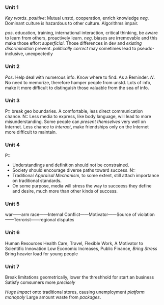 ### Unit 1

*Key words*. 
*positive*: Mutual unstd, cooperation, enrich knowledge
*neg*. Dominant culture is hazardous to other culture.
Algorithms impair.

*pos*. education, training, international interaction, critical thinking, be aware to learn from others, proactively learn.
*neg*. biases are irremovable and this make those effort *superficial*.
Those differences in dev and *existing discrimination* prevent.
*politically correct* may sometimes lead to pseudo-inclusive, unexpectedly

### Unit 2

*Pos*. Help deal with numerous info. Know where to find. As a Reminder.
*N*. No need to memorize, therefore hamper people from unstd.
Lots of info, make it more difficult to distinguish those valuable from the sea of info.

### Unit 3

P:: break geo boundaries. A comfortable, less direct communication chance.
N:: Less media to express, like body language, will lead to more misunderstanding. Some people can *present themselves* very well on Internet.
Less chance to *interact*, make friendships only on the Internet more difficult to maintain.

### Unit 4

P:: 
- Understandings and definition should not be constrained. 
- Society should encourage diverse paths toward success.
N::
- Traditional *Appraisal Mechanism*, to some extent, still attach importance on traditional standards.
- On some purpose, media will stress the way to succeess they define and desire, much more than other kinds of success.

### Unit 5

war——arm race——Internal Conflict——Motivator——Source of  violation——Terrorist——regional disputes

### Unit 6

Human Resources
Health Care, Travel, Flexible Work, A Motivator to Scientific Innovation
Low Economic Increases, Public Finance, *Bring Stress*
Bring heavier load for young people

### Unit 7

Break limitations geometrically, lower the threshhold for start an business
Satisfy comsumers more *precisely*

*Huge impact* onto traditional stores, causing unemployment
*platform monopoly*
Large amount waste from *packages*.
























